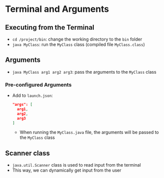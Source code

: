 # Terminal and Arguments

## Executing from the Terminal

- `cd /project/bin`: change the working directory to the `bin` folder
- `java MyClass`: run the `MyClass` class (compiled file `MyClass.class`)

## Arguments

- `java MyClass arg1 arg2 arg3`: pass the arguments to the `MyClass` class

### Pre-configured Arguments

- Add to `launch.json`:
  ```json
  "args": [
    arg1,
    arg2,
    arg3
  ]
  ```
  - When running the `MyClass.java` file, the arguments will be passed to the `MyClass` class

## Scanner class

- `java.util.Scanner` class is used to read input from the terminal
- This way, we can dynamically get input from the user
